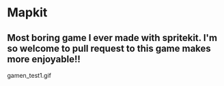 # Mapkit
## Most boring game I ever made with spritekit. I'm so welcome to pull request to this game makes more enjoyable!!

gamen_test1.gif
